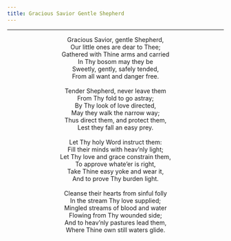 ```yaml
---
title: Gracious Savior Gentle Shepherd
---
```


---
<center>
Gracious Savior, gentle Shepherd,<br/>
Our little ones are dear to Thee;<br/>
Gathered with Thine arms and carried<br/>
In Thy bosom may they be<br/>
Sweetly, gently, safely tended,<br/>
From all want and danger free.<br/>
<br/>
Tender Shepherd, never leave them<br/>
From Thy fold to go astray;<br/>
By Thy look of love directed,<br/>
May they walk the narrow way;<br/>
Thus direct them, and protect them,<br/>
Lest they fall an easy prey.<br/>
<br/>
Let Thy holy Word instruct them:<br/>
Fill their minds with heav’nly light;<br/>
Let Thy love and grace constrain them,<br/>
To approve whate’er is right,<br/>
Take Thine easy yoke and wear it,<br/>
And to prove Thy burden light.<br/>
<br/>
Cleanse their hearts from sinful folly<br/>
In the stream Thy love supplied;<br/>
Mingled streams of blood and water<br/>
Flowing from Thy wounded side;<br/>
And to heav’nly pastures lead them,<br/>
Where Thine own still waters glide.
</center>